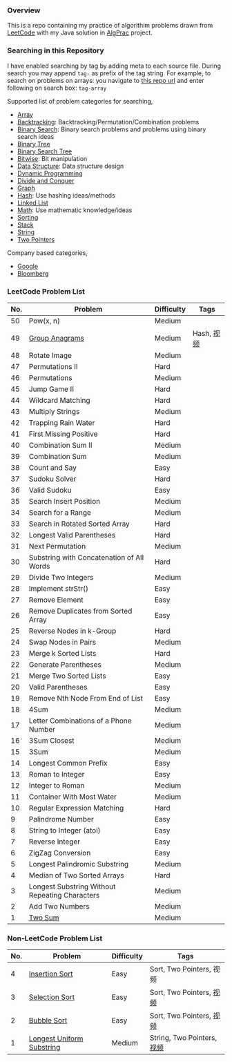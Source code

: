 ### Overview
This is a repo containing my practice of algorithim problems drawn from [LeetCode](https://leetcode.com/problemset/all/) with my Java solution in [AlgPrac](https://github.com/starwavelin/AlgorithmPractice/tree/master/AlgPrac) project.


### Searching in this Repository
I have enabled searching by tag by adding meta to each source file. During search you may append `tag-` as prefix of the tag string. 
For example, to search on problems on arrays: you navigate to [this repo url](https://github.com/starwavelin/AlgorithmPractice) and enter following on search box: `tag-array`

Supported list of problem categories for searching,
 * [Array](https://github.com/starwavelin/AlgorithmPractice/search?utf8=%E2%9C%93&q=tag-array)
 * [Backtracking](https://github.com/starwavelin/AlgorithmPractice/search?utf8=%E2%9C%93&q=tag-backtracking): Backtracking/Permutation/Combination problems
 * [Binary Search](https://github.com/starwavelin/AlgorithmPractice/search?utf8=%E2%9C%93&q=tag-binarySearch): Binary search problems and problems using binary search ideas
 * [Binary Tree](https://github.com/starwavelin/AlgorithmPractice/search?utf8=%E2%9C%93&q=tag-binary-tree)
 * [Binary Search Tree](https://github.com/starwavelin/AlgorithmPractice/search?utf8=%E2%9C%93&q=tag-binary-search-tree)
 * [Bitwise](https://github.com/starwavelin/AlgorithmPractice/search?utf8=%E2%9C%93&q=tag-bitwise): Bit manipulation
 * [Data Structure](https://github.com/starwavelin/AlgorithmPractice/search?utf8=%E2%9C%93&q=tag-data-structure): Data structure design
 * [Dynamic Programming](https://github.com/starwavelin/AlgorithmPractice/search?utf8=%E2%9C%93&q=tag-dp)
 * [Divide and Conquer](https://github.com/starwavelin/AlgorithmPractice/search?utf8=%E2%9C%93&q=tag-divide-and-conquer)
 * [Graph](https://github.com/starwavelin/AlgorithmPractice/search?utf8=%E2%9C%93&q=tag-graph)
 * [Hash](https://github.com/starwavelin/AlgorithmPractice/search?utf8=%E2%9C%93&q=tag-hash): Use hashing ideas/methods
 * [Linked List](https://github.com/starwavelin/AlgorithmPractice/search?utf8=%E2%9C%93&q=tag-linked-list)
 * [Math](https://github.com/starwavelin/AlgorithmPractice/search?utf8=%E2%9C%93&q=tag-math): Use mathematic knowledge/ideas
 * [Sorting](https://github.com/starwavelin/AlgorithmPractice/search?utf8=%E2%9C%93&q=tag-sort)
 * [Stack](https://github.com/starwavelin/AlgorithmPractice/search?utf8=%E2%9C%93&q=tag-stack)
 * [String](https://github.com/starwavelin/AlgorithmPractice/search?utf8=%E2%9C%93&q=tag-string)
 * [Two Pointers](https://github.com/starwavelin/AlgorithmPractice/search?utf8=%E2%9C%93&q=tag-two-pointers)
 

Company based categories,
 * [Google](https://github.com/starwavelin/AlgorithmPractice/search?utf8=%E2%9C%93&q=tag-google)
 * [Bloomberg](https://github.com/starwavelin/AlgorithmPractice/search?utf8=%E2%9C%93&q=tag-bloomberg)

### LeetCode Problem List
| No. | Problem   | Difficulty  | Tags  |
| ----|-----------|-------------|-------|
| 50  | Pow(x, n) |	Medium | |
| 49  | [Group Anagrams](AlgPrac/src/hash/GroupAnagrams.java) |	Medium | Hash, [视频](https://www.youtube.com/watch?v=G0WEebYHJ-E)|
| 48  | Rotate Image |	Medium | |
| 47  | Permutations II | Hard | |
| 46  | Permutations |	Medium | |
| 45  |	Jump Game II	| Hard | |
| 44  |	Wildcard Matching	| Hard | |
| 43  |	Multiply Strings |	Medium ||
| 42  |	Trapping Rain Water	| Hard ||
| 41  |	First Missing Positive	| Hard ||
| 40  |	Combination Sum II	| Medium ||
| 39  |	Combination Sum	| Medium ||
| 38  |	Count and Say |	Easy ||
| 37  |	Sudoku Solver |	Hard ||
| 36  |	Valid Sudoku	| Easy ||
| 35  |	Search Insert Position	| Medium ||
| 34  |	Search for a Range	| Medium ||
| 33  |	Search in Rotated Sorted Array	| Hard ||
| 32  |	Longest Valid Parentheses	| Hard ||
| 31  |	Next Permutation		| Medium ||
| 30  |	Substring with Concatenation of All Words	| Hard ||
| 29  |	Divide Two Integers		| Medium ||
| 28  |	Implement strStr()	| Easy ||
| 27  |	Remove Element		| Easy ||
| 26  |	Remove Duplicates from Sorted Array		| Easy ||
| 25  |	Reverse Nodes in k-Group		| Hard ||
| 24  |	Swap Nodes in Pairs		| Medium ||
| 23  |	Merge k Sorted Lists	| Hard ||
| 22  |	Generate Parentheses	| Medium ||
| 21  |	Merge Two Sorted Lists	| Easy ||
| 20  |	Valid Parentheses		| Easy ||
| 19  |	Remove Nth Node From End of List	| Easy ||
| 18  |	4Sum	| Medium ||
| 17  |	Letter Combinations of a Phone Number	| Medium ||
| 16  |	3Sum Closest	| Medium ||
| 15  |	3Sum		| Medium ||
| 14  |	Longest Common Prefix	| Easy ||
| 13  |	Roman to Integer		| Easy ||
| 12  | Integer to Roman		| Medium ||
| 11  |	Container With Most Water		| Medium ||
| 10  |	Regular Expression Matching		| Hard ||
| 9	  | Palindrome Number		| Easy ||
| 8	  | String to Integer (atoi)	| Easy ||
| 7	  | Reverse Integer	| Easy ||
| 6	  | ZigZag Conversion	| Easy ||
| 5	  | Longest Palindromic Substring	| Medium ||
| 4	  | Median of Two Sorted Arrays	| Hard ||
| 3   | Longest Substring Without Repeating Characters | Medium |  |
| 2   | Add Two Numbers | Medium |  |
| 1   | [Two Sum](AlgPrac/src/array/TwoSum.java)  | Medium |  |


### Non-LeetCode Problem List
| No. | Problem   | Difficulty  | Tags  |
| ----|-----------|-------------|-------|
| 4   | [Insertion Sort](AlgPrac/src/sorting/InsertionSort.java)  | Easy | Sort, Two Pointers, 视频 |
| 3   | [Selection Sort](AlgPrac/src/sorting/SelectionSort.java)  | Easy | Sort, Two Pointers, [视频](https://www.youtube.com/watch?v=TPA2FzUJRKM) |
| 2   | [Bubble Sort](AlgPrac/src/sorting/BubbleSort.java)  | Easy | Sort, Two Pointers, [视频](https://www.youtube.com/watch?v=kKLwS9jv8Yc) |
| 1   | [Longest Uniform Substring](AlgPrac/src/string/LongestSubstringWithRepeatingCharacters.java)  | Medium | String, Two Pointers, [视频](https://www.youtube.com/watch?v=U2LLrtePzhc) |
 